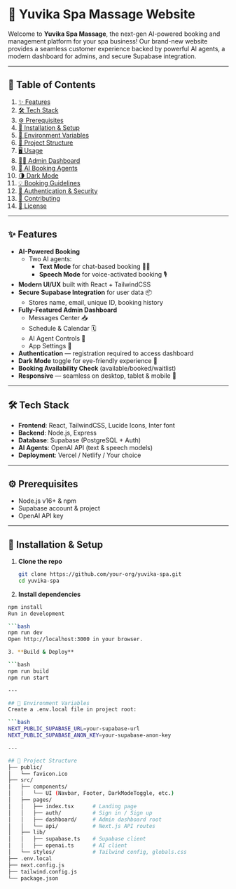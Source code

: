 # 🌿 Yuvika Spa Massage Website

Welcome to **Yuvika Spa Massage**, the next-gen AI-powered booking and management platform for your spa business! Our brand-new website provides a seamless customer experience backed by powerful AI agents, a modern dashboard for admins, and secure Supabase integration.

---

## 🚀 Table of Contents

1. [✨ Features](#-features)  
2. [🛠️ Tech Stack](#️-tech-stack)  
3. [⚙️ Prerequisites](#️-prerequisites)  
4. [🔧 Installation & Setup](#-installation--setup)  
5. [🔑 Environment Variables](#-environment-variables)  
6. [📂 Project Structure](#-project-structure)  
7. [🖥️ Usage](#️-usage)  
8. [🧑‍💻 Admin Dashboard](#-admin-dashboard)  
9. [🤖 AI Booking Agents](#-ai-booking-agents)  
10. [🌗 Dark Mode](#-dark-mode)  
11. [💡 Booking Guidelines](#-booking-guidelines)  
12. [🔐 Authentication & Security](#-authentication--security)  
13. [🤝 Contributing](#-contributing)  
14. [📄 License](#-license)  

---

## ✨ Features

- **AI-Powered Booking**  
  - Two AI agents:  
    - **Text Mode** for chat-based booking 🤖💬  
    - **Speech Mode** for voice-activated booking 🎙️  
- **Modern UI/UX** built with React + TailwindCSS  
- **Secure Supabase Integration** for user data 📦  
  - Stores name, email, unique ID, booking history  
- **Fully-Featured Admin Dashboard**  
  - Messages Center 📥  
  - Schedule & Calendar 🗓️  
  - AI Agent Controls 🤖  
  - App Settings 🔧  
- **Authentication** — registration required to access dashboard  
- **Dark Mode** toggle for eye-friendly experience 🌙  
- **Booking Availability Check** (available/booked/waitlist)  
- **Responsive** — seamless on desktop, tablet & mobile 📱  

---

## 🛠️ Tech Stack

- **Frontend**: React, TailwindCSS, Lucide Icons, Inter font  
- **Backend**: Node.js, Express  
- **Database**: Supabase (PostgreSQL + Auth)  
- **AI Agents**: OpenAI API (text & speech models)  
- **Deployment**: Vercel / Netlify / Your choice  

---

## ⚙️ Prerequisites

- Node.js v16+ & npm  
- Supabase account & project  
- OpenAI API key  

---

## 🔧 Installation & Setup

1. **Clone the repo**  
   ```bash
   git clone https://github.com/your-org/yuvika-spa.git
   cd yuvika-spa
2. **Install dependencies**
   
```bash
npm install
Run in development

```bash
npm run dev
Open http://localhost:3000 in your browser.

3. **Build & Deploy**

```bash
npm run build
npm run start

---

## 🔑 Environment Variables
Create a .env.local file in project root:

```bash
NEXT_PUBLIC_SUPABASE_URL=your-supabase-url
NEXT_PUBLIC_SUPABASE_ANON_KEY=your-supabase-anon-key

---

## 📂 Project Structure
├── public/
│   └── favicon.ico
├── src/
│   ├── components/
│   │   └── UI (Navbar, Footer, DarkModeToggle, etc.)
│   ├── pages/
│   │   ├── index.tsx      # Landing page
│   │   ├── auth/          # Sign in / Sign up
│   │   ├── dashboard/     # Admin dashboard root
│   │   └── api/           # Next.js API routes
│   ├── lib/
│   │   ├── supabase.ts    # Supabase client
│   │   ├── openai.ts      # AI client
│   └── styles/            # Tailwind config, globals.css
├── .env.local
├── next.config.js
├── tailwind.config.js
└── package.json
